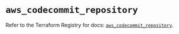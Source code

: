 # `aws_codecommit_repository`

Refer to the Terraform Registry for docs: [`aws_codecommit_repository`](https://registry.terraform.io/providers/hashicorp/aws/5.96.0/docs/resources/codecommit_repository).
